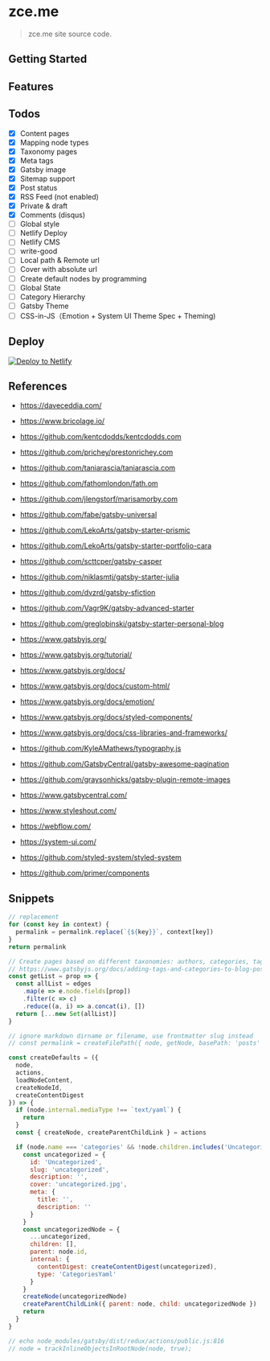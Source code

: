 # zce.me

> zce.me site source code.

## Getting Started

<!-- TODO -->

## Features

<!-- TODO -->

## Todos

- [x] Content pages
- [x] Mapping node types
- [x] Taxonomy pages
- [x] Meta tags
- [x] Gatsby image
- [x] Sitemap support
- [x] Post status
- [x] RSS Feed (not enabled)
- [x] Private & draft
- [x] Comments (disqus)
- [ ] Global style
- [ ] Netlify Deploy
- [ ] Netlify CMS
- [ ] write-good
- [ ] Local path & Remote url
- [ ] Cover with absolute url
- [ ] Create default nodes by programming
- [ ] Global State
- [ ] Category Hierarchy
- [ ] Gatsby Theme
- [ ] CSS-in-JS（Emotion + System UI Theme Spec + Theming)

## Deploy

[![Deploy to Netlify](https://www.netlify.com/img/deploy/button.svg)](https://app.netlify.com/start/deploy?repository=https://github.com/zce/zce.me)

## References

- https://daveceddia.com/
- https://www.bricolage.io/
- https://github.com/kentcdodds/kentcdodds.com
- https://github.com/prichey/prestonrichey.com
- https://github.com/taniarascia/taniarascia.com
- https://github.com/fathomlondon/fath.om
- https://github.com/jlengstorf/marisamorby.com
- https://github.com/fabe/gatsby-universal
- https://github.com/LekoArts/gatsby-starter-prismic
- https://github.com/LekoArts/gatsby-starter-portfolio-cara
- https://github.com/scttcper/gatsby-casper
- https://github.com/niklasmtj/gatsby-starter-julia
- https://github.com/dvzrd/gatsby-sfiction
- https://github.com/Vagr9K/gatsby-advanced-starter
- https://github.com/greglobinski/gatsby-starter-personal-blog

- https://www.gatsbyjs.org/
- https://www.gatsbyjs.org/tutorial/
- https://www.gatsbyjs.org/docs/
- https://www.gatsbyjs.org/docs/custom-html/
- https://www.gatsbyjs.org/docs/emotion/
- https://www.gatsbyjs.org/docs/styled-components/
- https://www.gatsbyjs.org/docs/css-libraries-and-frameworks/
- https://github.com/KyleAMathews/typography.js
- https://github.com/GatsbyCentral/gatsby-awesome-pagination
- https://github.com/graysonhicks/gatsby-plugin-remote-images
- https://www.gatsbycentral.com/

- https://www.styleshout.com/
- https://webflow.com/

- https://system-ui.com/
- https://github.com/styled-system/styled-system
- https://github.com/primer/components

## Snippets

```js
// replacement
for (const key in context) {
  permalink = permalink.replace(`{${key}}`, context[key])
}
return permalink

// Create pages based on different taxonomies: authors, categories, tags
// https://www.gatsbyjs.org/docs/adding-tags-and-categories-to-blog-posts/
const getList = prop => {
  const allList = edges
    .map(e => e.node.fields[prop])
    .filter(c => c)
    .reduce((a, i) => a.concat(i), [])
  return [...new Set(allList)]
}
```

```js
// ignore markdown dirname or filename, use frontmatter slug instead
// const permalink = createFilePath({ node, getNode, basePath: 'posts' })
```

```js
const createDefaults = ({
  node,
  actions,
  loadNodeContent,
  createNodeId,
  createContentDigest
}) => {
  if (node.internal.mediaType !== `text/yaml`) {
    return
  }
  const { createNode, createParentChildLink } = actions

  if (node.name === 'categories' && !node.children.includes('Uncategorized')) {
    const uncategorized = {
      id: 'Uncategorized',
      slug: 'uncategorized',
      description: '',
      cover: 'uncategorized.jpg',
      meta: {
        title: '',
        description: ''
      }
    }
    const uncategorizedNode = {
      ...uncategorized,
      children: [],
      parent: node.id,
      internal: {
        contentDigest: createContentDigest(uncategorized),
        type: 'CategoriesYaml'
      }
    }
    createNode(uncategorizedNode)
    createParentChildLink({ parent: node, child: uncategorizedNode })
    return
  }
}
```

```js
// echo node_modules/gatsby/dist/redux/actions/public.js:816
// node = trackInlineObjectsInRootNode(node, true);
```
